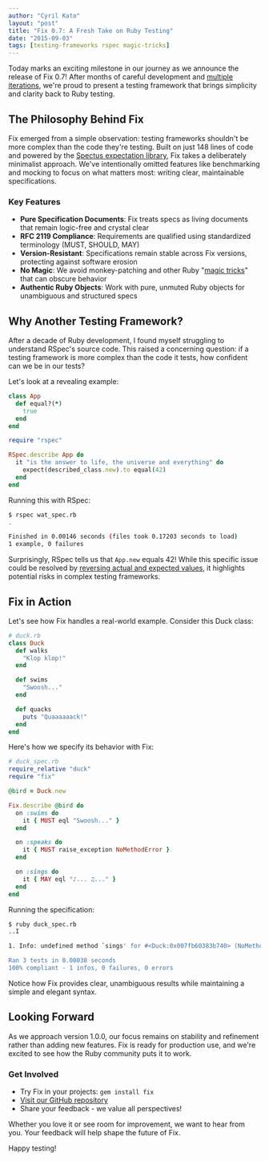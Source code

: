 ```yaml
---
author: "Cyril Kato"
layout: "post"
title: "Fix 0.7: A Fresh Take on Ruby Testing"
date: "2015-09-03"
tags: [testing-frameworks rspec magic-tricks]
---
```

Today marks an exciting milestone in our journey as we announce the release of Fix 0.7! After months of careful development and [multiple iterations](https://speakerdeck.com/cyril/konbanha-tiao-jian-yabiheibiatesuto), we're proud to present a testing framework that brings simplicity and clarity back to Ruby testing.

## The Philosophy Behind Fix

Fix emerged from a simple observation: testing frameworks shouldn't be more complex than the code they're testing. Built on just 148 lines of code and powered by the [Spectus expectation library](https://github.com/fixrb/spectus), Fix takes a deliberately minimalist approach. We've intentionally omitted features like benchmarking and mocking to focus on what matters most: writing clear, maintainable specifications.

### Key Features

- **Pure Specification Documents**: Fix treats specs as living documents that remain logic-free and crystal clear
- **RFC 2119 Compliance**: Requirements are qualified using standardized terminology (MUST, SHOULD, MAY)
- **Version-Resistant**: Specifications remain stable across Fix versions, protecting against software erosion
- **No Magic**: We avoid monkey-patching and other Ruby "[magic tricks](https://blog.arkency.com/2013/06/are-we-abusing-at-exit/)" that can obscure behavior
- **Authentic Ruby Objects**: Work with pure, unmuted Ruby objects for unambiguous and structured specs

## Why Another Testing Framework?

After a decade of Ruby development, I found myself struggling to understand RSpec's source code. This raised a concerning question: if a testing framework is more complex than the code it tests, how confident can we be in our tests?

Let's look at a revealing example:

```ruby
class App
  def equal?(*)
    true
  end
end

require "rspec"

RSpec.describe App do
  it "is the answer to life, the universe and everything" do
    expect(described_class.new).to equal(42)
  end
end
```

Running this with RSpec:

```bash
$ rspec wat_spec.rb
.

Finished in 0.00146 seconds (files took 0.17203 seconds to load)
1 example, 0 failures
```

Surprisingly, RSpec tells us that `App.new` equals 42! While this specific issue could be resolved by [reversing actual and expected values](https://github.com/rspec/rspec-expectations/blob/995d1acd5161d94d28f6af9835b79c9d9e586307/lib/rspec/matchers/built_in/equal.rb#L40), it highlights potential risks in complex testing frameworks.

## Fix in Action

Let's see how Fix handles a real-world example. Consider this Duck class:

```ruby
# duck.rb
class Duck
  def walks
    "Klop klop!"
  end

  def swims
    "Swoosh..."
  end

  def quacks
    puts "Quaaaaaack!"
  end
end
```

Here's how we specify its behavior with Fix:

```ruby
# duck_spec.rb
require_relative "duck"
require "fix"

@bird = Duck.new

Fix.describe @bird do
  on :swims do
    it { MUST eql "Swoosh..." }
  end

  on :speaks do
    it { MUST raise_exception NoMethodError }
  end

  on :sings do
    it { MAY eql "♪... ♫..." }
  end
end
```

Running the specification:

```bash
$ ruby duck_spec.rb
..I

1. Info: undefined method `sings' for #<Duck:0x007fb60383b740> (NoMethodError).

Ran 3 tests in 0.00038 seconds
100% compliant - 1 infos, 0 failures, 0 errors
```

Notice how Fix provides clear, unambiguous results while maintaining a simple and elegant syntax.

## Looking Forward

As we approach version 1.0.0, our focus remains on stability and refinement rather than adding new features. Fix is ready for production use, and we're excited to see how the Ruby community puts it to work.

### Get Involved

- Try Fix in your projects: `gem install fix`
- [Visit our GitHub repository](https://github.com/fixrb/fix)
- Share your feedback - we value all perspectives!

Whether you love it or see room for improvement, we want to hear from you. Your feedback will help shape the future of Fix.

Happy testing!
